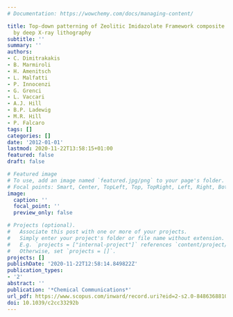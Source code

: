 ```yaml
---
# Documentation: https://wowchemy.com/docs/managing-content/

title: Top-down patterning of Zeolitic Imidazolate Framework composite thin films
  by deep X-ray lithography
subtitle: ''
summary: ''
authors:
- C. Dimitrakakis
- B. Marmiroli
- H. Amenitsch
- L. Malfatti
- P. Innocenzi
- G. Grenci
- L. Vaccari
- A.J. Hill
- B.P. Ladewig
- M.R. Hill
- P. Falcaro
tags: []
categories: []
date: '2012-01-01'
lastmod: 2020-11-22T13:58:15+01:00
featured: false
draft: false

# Featured image
# To use, add an image named `featured.jpg/png` to your page's folder.
# Focal points: Smart, Center, TopLeft, Top, TopRight, Left, Right, BottomLeft, Bottom, BottomRight.
image:
  caption: ''
  focal_point: ''
  preview_only: false

# Projects (optional).
#   Associate this post with one or more of your projects.
#   Simply enter your project's folder or file name without extension.
#   E.g. `projects = ["internal-project"]` references `content/project/deep-learning/index.md`.
#   Otherwise, set `projects = []`.
projects: []
publishDate: '2020-11-22T12:58:14.849822Z'
publication_types:
- '2'
abstract: ''
publication: '*Chemical Communications*'
url_pdf: https://www.scopus.com/inward/record.uri?eid=2-s2.0-84863688100&doi=10.1039%2fc2cc33292b&partnerID=40&md5=a7d4f77037a7eebb6a842525d66a4ad3
doi: 10.1039/c2cc33292b
---
```

